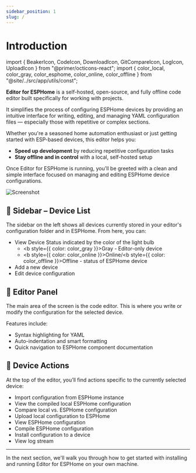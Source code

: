 ```yaml
---
sidebar_position: 1
slug: /
---
```


# Introduction

import { BeakerIcon, CodeIcon, DownloadIcon, GitCompareIcon, LogIcon, UploadIcon } from "@primer/octicons-react";
import { color_local, color_gray, color_esphome, color_online, color_offline } from "@site/../src/app/utils/const";


**Editor for ESPHome** is a self-hosted, open-source, and fully offline code editor built specifically for working with  projects.

It simplifies the process of configuring ESPHome devices by providing an intuitive interface for writing, editing, and managing YAML configuration files — especially those with repetitive or complex sections.

Whether you're a seasoned home automation enthusiast or just getting started with ESP-based devices, this editor helps you:

- **Speed up development** by reducing repetitive configuration tasks  
- **Stay offline and in control** with a local, self-hosted setup  

Once Editor for ESPHome is running, you'll be greeted with a clean and simple interface focused on managing and editing ESPHome device configurations.


![Screenshot](@site/static/img/screenshot.png)

## 📂 Sidebar – Device List

The sidebar on the left shows all devices currently stored in your editor's configuration folder and in ESPHome. From here, you can:

- View Device Status indicated by the color of the light bulb
    - <b style={{ color: color_gray }}>Gray</b> - Editor-only device
    - <b style={{ color: color_online }}>Online</b>/<b style={{ color: color_offline }}>Offline</b> - status of ESPHome device
- Add a new device
- Edit device configuration



## 📝 Editor Panel

The main area of the screen is the code editor. This is where you write or modify the configuration for the selected device.

Features include:

- Syntax highlighting for YAML
- Auto-indentation and smart formatting
- Quick navigation to ESPHome component documentation

## 🔧 Device Actions

At the top of the editor, you’ll find actions specific to the currently selected device:

- <DownloadIcon fill={color_local} /> Import configuration from ESPHome instance  
- <CodeIcon fill={color_local} /> View the compiled local ESPHome configuration  
- <GitCompareIcon fill={color_gray} /> Compare local vs. ESPHome configuration  
- <UploadIcon fill={color_gray} /> Upload local configuration to ESPHome  
- <CodeIcon fill={color_esphome} /> View ESPHome configuration  
- <BeakerIcon fill={color_esphome} /> Compile ESPHome configuration  
- <UploadIcon fill={color_esphome} /> Install configuration to a device  
- <LogIcon fill={color_esphome} /> View log stream  

---
In the next section, we'll walk you through how to get started with installing and running Editor for ESPHome on your own machine.